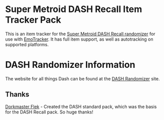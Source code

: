 # Super Metroid DASH Recall Item Tracker Pack
This is an item tracker for the [Super Metroid DASH Recall randomizer](https://dashrando.github.io) for use with [EmoTracker](https://emotracker.net).  It has full item support, as well as autotracking on supported platforms.

# DASH Randomizer Information
The website for all things Dash can be found at the [DASH Randomizer](https://dashrando.github.io/) site.

## Thanks
[Dorkmaster Flek](https://github.com/DorkmasterFlek) - Created the DASH standard pack, which was the basis for the DASH Recall pack.  So huge thanks! 
